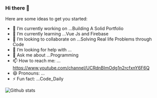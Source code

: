 ### Hi there 👋


Here are some ideas to get you started:


- 🔭 I’m currently working on ...Building A Solid Portfolio
- 🌱 I’m currently learning ...Vue Js and Firebase
- 👯 I’m looking to collaborate on ...Solving Real life Problems through Code
- 🤔 I’m looking for help with ...
- 💬 Ask me about ...Programming
- 📫 How to reach me: ... https://www.youtube.com/channel/UCRdnBImOdg1n2rcfxnY6F6Q
- 😄 Pronouns: ...
- ⚡ Fun fact: ...Code_Daily


![Github stats](https://github-readme-stats.vercel.app/api?username=Daniel-theProgrammer&show_icons=true&count_private=true)
